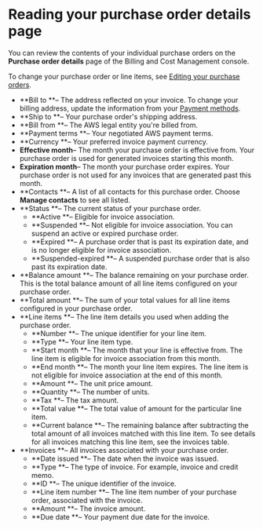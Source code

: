 # Reading your purchase order details page<a name="reading-po-details"></a>

You can review the contents of your individual purchase orders on the **Purchase order details** page of the Billing and Cost Management console\.

To change your purchase order or line items, see [Editing your purchase orders](edit-po.md)\.
+ **Bill to **– The address reflected on your invoice\. To change your billing address, update the information from your [Payment methods](https://console.aws.amazon.com/billing/home#/paymentmethods)\.
+ **Ship to **– Your purchase order's shipping address\.
+ **Bill from **– The AWS legal entity you're billed from\.
+ **Payment terms **– Your negotiated AWS payment terms\.
+ **Currency **– Your preferred invoice payment currency\.
+ **Effective month**– The month your purchase order is effective from\. Your purchase order is used for generated invoices starting this month\.
+ **Expiration month**– The month your purchase order expires\. Your purchase order is not used for any invoices that are generated past this month\.
+ **Contacts **– A list of all contacts for this purchase order\. Choose **Manage contacts** to see all listed\.
+ **Status **– The current status of your purchase order\.
  + **Active **– Eligible for invoice association\.
  + **Suspended **– Not eligible for invoice association\. You can suspend an active or expired purchase order\.
  + **Expired **– A purchase order that is past its expiration date, and is no longer eligible for invoice association\.
  + **Suspended\-expired **– A suspended purchase order that is also past its expiration date\.
+ **Balance amount **– The balance remaining on your purchase order\. This is the total balance amount of all line items configured on your purchase order\.
+ **Total amount **– The sum of your total values for all line items configured in your purchase order\.
+ **Line items **– The line item details you used when adding the purchase order\.
  + **Number **– The unique identifier for your line item\.
  + **Type **– Your line item type\.
  + **Start month **– The month that your line is effective from\. The line item is eligible for invoice association from this month\.
  + **End month **– The month your line item expires\. The line item is not eligible for invoice association at the end of this month\.
  + **Amount **– The unit price amount\.
  + **Quantity **– The number of units\.
  + **Tax **– The tax amount\.
  + **Total value **– The total value of amount for the particular line item\.
  + **Current balance **– The remaining balance after subtracting the total amount of all invoices matched with this line item\. To see details for all invoices matching this line item, see the invoices table\.
+ **Invoices **– All invoices associated with your purchase order\.
  + **Date issued **– The date when the invoice was issued\.
  + **Type **– The type of invoice\. For example, invoice and credit memo\.
  + **ID **– The unique identifier of the invoice\.
  + **Line item number **– The line item number of your purchase order, associated with the invoice\.
  + **Amount **– The invoice amount\.
  + **Due date **– Your payment due date for the invoice\.